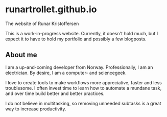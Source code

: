 # runartrollet.github.io
The website of Runar Kristoffersen

This is a work-in-progress website. Currently, it doesn't hold much, but I expect it to have to hold my portfolio and possibly a few blogposts.

## About me

I am a up-and-coming developer from Norway. Professionally, I am an electrician. By desire, I am a computer- and sciencegeek. 

I love to create tools to make workflows more appreciative, faster and less troublesome. I often invest time to learn how to automate a mundane task, and over time build better and better practices. 

I do not believe in multitasking, so removing unneeded subtasks is a great way to increase productivity.
